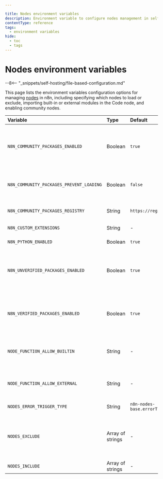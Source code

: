 ```yaml
---

title: Nodes environment variables
description: Environment variable to configure nodes management in self-hosted n8n instance.
contentType: reference
tags:
  - environment variables
hide:
  - toc
  - tags
---
```


# Nodes environment variables

--8<-- "_snippets/self-hosting/file-based-configuration.md"

This page lists the environment variables configuration options for managing [nodes](/glossary.md#node-n8n) in n8n, including specifying which nodes to load or exclude, importing built-in or external modules in the Code node, and enabling community nodes.

| Variable                                 | Type             | Default                       | Description                                                                                                                                                                                                                           |
|:-----------------------------------------|:-----------------|:------------------------------|:--------------------------------------------------------------------------------------------------------------------------------------------------------------------------------------------------------------------------------------|
| `N8N_COMMUNITY_PACKAGES_ENABLED`         | Boolean          | `true`                        | Enables (true) or disables (false) the functionality to install and load community nodes. If set to false, neither verified nor unverified community packages will be available, regardless of their individual settings. |
| `N8N_COMMUNITY_PACKAGES_PREVENT_LOADING` | Boolean          | `false`                       | Prevents (true) or allows (false) loading installed community nodes on instance startup. Use this if a faulty node prevents the instance from starting.                                                                               |
| `N8N_COMMUNITY_PACKAGES_REGISTRY`        | String           | `https://registry.npmjs.org`  | NPM registry URL to pull community packages from (license required).                                                                                                                                                                  |
| `N8N_CUSTOM_EXTENSIONS`                  | String           | -                             | Specify the path to directories containing your custom nodes.                                                                                                                                                                         |
| `N8N_PYTHON_ENABLED`                     | Boolean          | `true`                        | Whether to enable Python execution on the Code node.                                                                                                                                                                                  |
| `N8N_UNVERIFIED_PACKAGES_ENABLED`        | Boolean          | `true`                        | When `N8N_COMMUNITY_PACKAGES_ENABLED` is true, this variable controls whether to enable the installation and use of unverified community nodes from an NPM registry (true) or not (false).                                        |
| `N8N_VERIFIED_PACKAGES_ENABLED`          | Boolean          | `true`                        | When `N8N_COMMUNITY_PACKAGES_ENABLED` is true, this variable controls whether to show verified community nodes in the nodes panel for installation and use (true) or to hide them (false).                                       |
| `NODE_FUNCTION_ALLOW_BUILTIN`            | String           | -                             | Permit users to import specific built-in modules in the Code node. Use * to allow all. n8n disables importing modules by default.                                                                                                   |
| `NODE_FUNCTION_ALLOW_EXTERNAL`           | String           | -                             | Permit users to import specific external modules (from `n8n/node_modules`) in the Code node. n8n disables importing modules by default.                                                                                             |
| `NODES_ERROR_TRIGGER_TYPE`               | String           | `n8n-nodes-base.errorTrigger` | Specify which node type to use as Error Trigger.                                                                                                                                                                                      |
| `NODES_EXCLUDE`                          | Array of strings | -                             | Specify which nodes not to load. For example, to block nodes that can be a security risk if users aren't trustworthy: `NODES_EXCLUDE: "[\"n8n-nodes-base.executeCommand\", \"@n8n/n8n-nodes-langchain.lmChatDeepSeek\"]"`                       |
| `NODES_INCLUDE`                          | Array of strings | -                             | Specify which nodes to load.                                                                                                                                                                                                          |
